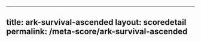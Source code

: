 ---
        
title: ark-survival-ascended
layout: scoredetail
permalink: /meta-score/ark-survival-ascended
---